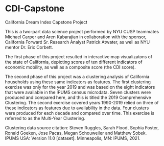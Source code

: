 # CDI-Capstone
California Dream Index Capstone Project

This is a two-part data science project performed by NYU CUSP teammates Michael Carper and Aren Kabarajian in collaboration with the sponsor, California Forward Sr. Research Analyst Patrick Atwater, as well as NYU mentor Dr. Eric Corbett.

The first phase of this project resulted in interactive map visualizatons of the state of California, depicting scores of ten different indicators of economic mobility, as well as a composite score (the CDI score).

The second phase of this project was a clustering analysis of California households using these same indicators as features. The first clustering exercise was only for the year 2019 and was based on the eight indicators that were available in the IPUMS census microdata. Seven clusters were produced and compared here, and this is titled the 2019 Comprehensive Clustering. The second exercise covered years 1990-2019 relied on three of these indicators as features due to availability in the data. Four clusters were produced for each decade and compared over time. This exercise is referred to as the Multi-Year Clustering. 

Clustering data source citation:
Steven Ruggles, Sarah Flood, Sophia Foster, Ronald Goeken, Jose Pacas, Megan Schouweiler and Matthew Sobek. IPUMS USA: Version 11.0 [dataset]. Minneapolis, MN: IPUMS, 2021.
